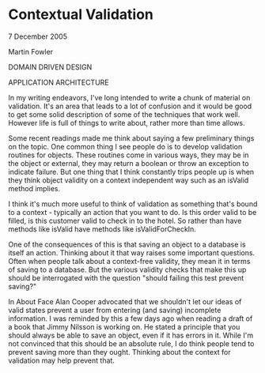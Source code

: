 # Contextual Validation

7 December 2005

Martin Fowler

DOMAIN DRIVEN DESIGN

APPLICATION ARCHITECTURE

In my writing endeavors, I've long intended to write a chunk of material on validation. It's an area that leads to a lot of confusion and it would be good to get some solid description of some of the techniques that work well. However life is full of things to write about, rather more than time allows.

Some recent readings made me think about saying a few preliminary things on the topic. One common thing I see people do is to develop validation routines for objects. These routines come in various ways, they may be in the object or external, they may return a boolean or throw an exception to indicate failure. But one thing that I think constantly trips people up is when they think object validity on a context independent way such as an isValid method implies.

I think it's much more useful to think of validation as something that's bound to a context - typically an action that you want to do. Is this order valid to be filled, is this customer valid to check in to the hotel. So rather than have methods like isValid have methods like isValidForCheckIn.

One of the consequences of this is that saving an object to a database is itself an action. Thinking about it that way raises some important questions. Often when people talk about a context-free validity, they mean it in terms of saving to a database. But the various validity checks that make this up should be interrogated with the question "should failing this test prevent saving?"

In About Face Alan Cooper advocated that we shouldn't let our ideas of valid states prevent a user from entering (and saving) incomplete information. I was reminded by this a few days ago when reading a draft of a book that Jimmy Nilsson is working on. He stated a principle that you should always be able to save an object, even if it has errors in it. While I'm not convinced that this should be an absolute rule, I do think people tend to prevent saving more than they ought. Thinking about the context for validation may help prevent that.
